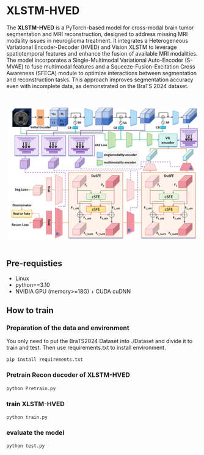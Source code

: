 # **XLSTM-HVED**
The **XLSTM-HVED** is a PyTorch-based model for cross-modal brain tumor segmentation and MRI reconstruction, designed to address missing MRI modality issues in neuroglioma treatment. It integrates a Heterogeneous Variational Encoder-Decoder (HVED) and Vision XLSTM to leverage spatiotemporal features and enhance the fusion of available MRI modalities. The model incorporates a Single-Multimodal Variational Auto-Encoder (S-MVAE) to fuse multimodal features and a Squeeze-Fusion-Excitation Cross Awareness (SFECA) module to optimize interactions between segmentation and reconstruction tasks. This approach improves segmentation accuracy even with incomplete data, as demonstrated on the BraTS 2024 dataset​.

<br><br>
![](./imgs/model.png)
<br><br>

## Pre-requisties
- Linux
- python==3.10
- NVIDIA GPU (memory>=18G) + CUDA cuDNN

## How to train
### Preparation of the data and environment
You only need to put the BraTS2024 Dataset into ./Dataset and divide it to train and test. Then use requirements.txt to install environment.
```
pip install requirements.txt
```

### Pretrain Recon decoder of XLSTM-HVED
```
python Pretrain.py
```

### train XLSTM-HVED
```
python train.py
```


### evaluate the model
```
python test.py
```
